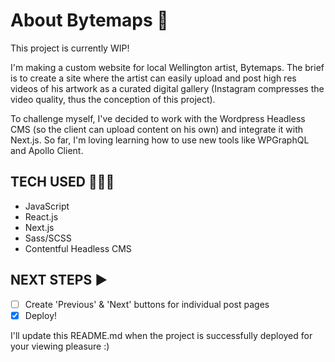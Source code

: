 # About Bytemaps 👾 # 

This project is currently WIP!

I'm making a custom website for local Wellington artist, Bytemaps. The brief is to create a site where the artist can easily upload and post high res videos of his artwork as a curated digital gallery (Instagram compresses the video quality, thus the conception of this project).

To challenge myself, I've decided to work with the Wordpress Headless CMS (so the client can upload content on his own) and integrate it with Next.js. So far, I'm loving learning how to use new tools like WPGraphQL and Apollo Client.

## TECH USED 👩🏽‍💻 ##
- JavaScript
- React.js
- Next.js
- Sass/SCSS
- Contentful Headless CMS


## NEXT STEPS ▶️ ##
- [ ] Create 'Previous' & 'Next' buttons for individual post pages
- [X] Deploy!

I'll update this README.md when the project is successfully deployed for your viewing pleasure :)
